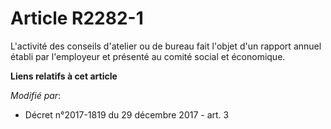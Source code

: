 # Article R2282-1

L'activité des conseils d'atelier ou de bureau fait l'objet d'un rapport annuel établi par l'employeur et présenté au
comité social et économique.

**Liens relatifs à cet article**

_Modifié par_:

  - Décret n°2017-1819 du 29 décembre 2017 - art. 3
